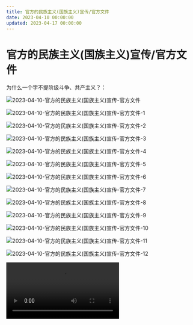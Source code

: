 ```yaml
---
title: 官方的民族主义(国族主义)宣传/官方文件
date: 2023-04-10 00:00:00
updated: 2023-04-17 00:00:00
---
```


# 官方的民族主义(国族主义)宣传/官方文件

为什么一个字不提阶级斗争、共产主义？：

![2023-04-10-官方的民族主义(国族主义)宣传-官方文件](assets/2023-04-10-官方的民族主义(国族主义)宣传-官方文件.jpeg)

![2023-04-10-官方的民族主义(国族主义)宣传-官方文件-1](assets/2023-04-10-官方的民族主义(国族主义)宣传-官方文件-1.png)

![2023-04-10-官方的民族主义(国族主义)宣传-官方文件-2](assets/2023-04-10-官方的民族主义(国族主义)宣传-官方文件-2.png)

![2023-04-10-官方的民族主义(国族主义)宣传-官方文件-3](assets/2023-04-10-官方的民族主义(国族主义)宣传-官方文件-3.png)

![2023-04-10-官方的民族主义(国族主义)宣传-官方文件-4](assets/2023-04-10-官方的民族主义(国族主义)宣传-官方文件-4.png)

![2023-04-10-官方的民族主义(国族主义)宣传-官方文件-5](assets/2023-04-10-官方的民族主义(国族主义)宣传-官方文件-5.png)

![2023-04-10-官方的民族主义(国族主义)宣传-官方文件-6](assets/2023-04-10-官方的民族主义(国族主义)宣传-官方文件-6.png)

![2023-04-10-官方的民族主义(国族主义)宣传-官方文件-7](assets/2023-04-10-官方的民族主义(国族主义)宣传-官方文件-7.jpeg)

![2023-04-10-官方的民族主义(国族主义)宣传-官方文件-8](assets/2023-04-10-官方的民族主义(国族主义)宣传-官方文件-8.jpeg)

![2023-04-10-官方的民族主义(国族主义)宣传-官方文件-9](assets/2023-04-10-官方的民族主义(国族主义)宣传-官方文件-9.jpeg)

![2023-04-10-官方的民族主义(国族主义)宣传-官方文件-10](assets/2023-04-10-官方的民族主义(国族主义)宣传-官方文件-10.jpeg)

![2023-04-10-官方的民族主义(国族主义)宣传-官方文件-11](assets/2023-04-10-官方的民族主义(国族主义)宣传-官方文件-11.png)

![2023-04-10-官方的民族主义(国族主义)宣传-官方文件-12](assets/2023-04-10-官方的民族主义(国族主义)宣传-官方文件-12.jpeg)

![官方的民族主义(国族主义)宣传-官方文件-11-_990171135fb65ffc9ba8ccf24f7e11b-1-64.mp4](assets/官方的民族主义(国族主义)宣传-官方文件-11-_990171135fb65ffc9ba8ccf24f7e11b-1-64.mp4)

